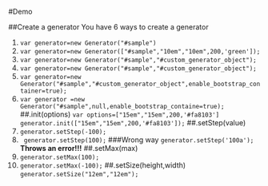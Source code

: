#Demo

##Create a generator 
You have 6 ways to  create a generator
1. ```var generator=new Generator("#sample")```
2. ```var generator=new Generator(["#sample","10em","10em",200,'green']);```
3. ```var generator=new Generator("#sample","#custom_generator_object");```
4. ```var generator=new Generator("#sample","#custom_generator_object");```
5. ```var generator=new Generator("#sample","#custom_generator_object",enable_bootstrap_container=true);```
6. ```var generator =new Generator("#sample",null,enable_bootstrap_containe=true);```
##.init(options)
```var options=["15em","15em",200,'#fa8103'] ```
 ```generator.init(["15em","15em",200,'#fa8103']);```
##.setStep(value)
1. ```generator.setStep(-100);```
2. ``` generator.setStep(100);```
###Wrong way
``` generator.setStep('100a'); ```
**Throws an error!!!**
##.setMax(max)
1. ``` generator.setMax(100); ```
2. ``` generator.setMax(-100); ```
##.setSize(height,width)
```generator.setSize("12em","12em");```